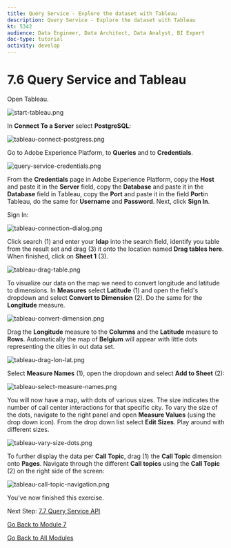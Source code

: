 ```yaml
---
title: Query Service - Explore the dataset with Tableau
description: Query Service - Explore the dataset with Tableau
kt: 5342
audience: Data Engineer, Data Architect, Data Analyst, BI Expert
doc-type: tutorial
activity: develop
---
```


# 7.6 Query Service and Tableau

Open Tableau.

![start-tableau.png](./images/start-tableau.png)

In **Connect To a Server** select **PostgreSQL**:

![tableau-connect-postgress.png](./images/tableau-connect-postgress.png)

Go to Adobe Experience Platform, to **Queries** and to **Credentials**.

![query-service-credentials.png](./images/query-service-credentials.png)

From the **Credentials** page in Adobe Experience Platform, copy the **Host** and paste it in the **Server** field, copy the **Database** and paste it in the **Database** field in Tableau, copy the **Port** and paste it in the field **Port**in Tableau, do the same for **Username** and **Password**. Next, click **Sign In**.

Sign In:

![tableau-connection-dialog.png](./images/tableau-connection-dialog.png)

Click search (1) and enter your **ldap** into the search field, identify you table from the result set and drag (3) it onto the location named **Drag tables here**. When finished, click on **Sheet 1** (3).

![tableau-drag-table.png](./images/tableau-drag-table.png)

To visualize our data on the map we need to convert longitude and latitude to dimensions. In **Measures** select **Latitude** (1) and open the field's dropdown and select **Convert to Dimension** (2). Do the same for the **Longitude** measure.

![tableau-convert-dimension.png](./images/tableau-convert-dimension.png)

Drag the **Longitude** measure to the **Columns** and the **Latitude** measure to **Rows**. Automatically the map of **Belgium** will appear with little dots representing the cities in out data set.

![tableau-drag-lon-lat.png](./images/tableau-drag-lon-lat.png)

Select **Measure Names** (1), open the dropdown and select **Add to Sheet** (2):

![tableau-select-measure-names.png](./images/tableau-select-measure-names.png)

You will now have a map, with dots of various sizes. The size indicates the number of call center interactions for that specific city. To vary the size of the dots, navigate to the right panel and open **Measure Values** (using the drop down icon). From the drop down list select **Edit Sizes**. Play around with different sizes.

![tableau-vary-size-dots.png](./images/tableau-vary-size-dots.png)

To further display the data per **Call Topic**, drag (1) the **Call Topic** dimension onto **Pages**. Navigate through the different **Call topics** using the **Call Topic** (2) on the right side of the screen:

![tableau-call-topic-navigation.png](./images/tableau-call-topic-navigation.png)

You've now finished this exercise.

Next Step: [7.7 Query Service API](./ex7.md)

[Go Back to Module 7](./query-service.md)

[Go Back to All Modules](../../overview.md)
